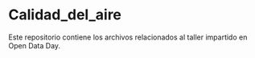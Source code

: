 # Calidad_del_aire
Este repositorio contiene los archivos relacionados al taller impartido en Open Data Day.
